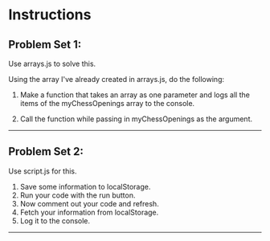 # Instructions  

## Problem Set 1:
 
Use arrays.js to solve this.

Using the array I've already created in arrays.js, do the following:

1. Make a function that takes an array as one parameter and logs all the items of the myChessOpenings array to the console.

2. Call the function while passing in myChessOpenings as the argument.

---

## Problem Set 2:

Use script.js for this.

1. Save some information to localStorage.
2. Run your code with the run button.
3. Now comment out your code and refresh.
4. Fetch your information from localStorage.
5. Log it to the console.

---


  